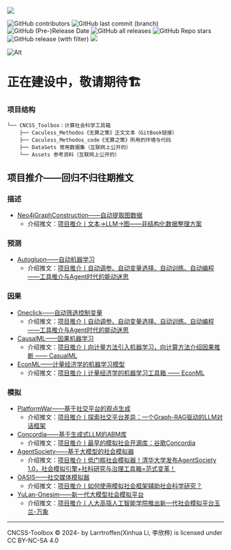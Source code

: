 
![](https://549b-static-lowcode-3gkwb0vfd2ab3beb-1257068422.cos.ap-shanghai.myqcloud.com/%E6%B7%BB%E5%8A%A0%E6%A0%871%E9%A2%98.png)

![GitHub contributors](https://img.shields.io/github/contributors/Larrtroffen/Stata_Guidebook)
![GitHub last commit (branch)](https://img.shields.io/github/last-commit/Larrtroffen/Stata_Guidebook/main)  ![GitHub (Pre-)Release Date](https://img.shields.io/github/release-date-pre/Larrtroffen/Stata_Guidebook)  ![GitHub all releases](https://img.shields.io/github/downloads/Larrtroffen/Stata_Guidebook/total)  ![GitHub Repo stars](https://img.shields.io/github/stars/Larrtroffen/Stata_Guidebook)  ![GitHub release (with filter)](https://img.shields.io/github/v/release/Larrtroffen/Stata_Guidebook)
  <a href="https://mp.weixin.qq.com/mp/profile_ext?action=home&__biz=MzkzNzY4NTU5OA==&scene=124#wechat_redirect"><img src="https://img.shields.io/badge/WeChat-@回归不归-07c160" /></a>&emsp;
  
![Alt](https://repobeats.axiom.co/api/embed/f915fdf2050c14532e7d853be7d6059fc2eea71c.svg "Repobeats analytics image")


# 正在建设中，敬请期待🏗️

### 项目结构

```
└── CNCSS_Toolbox：计算社会科学工具箱
    ├── Caculess_Methodos《无算之策》正文文本（GitBook链接）
    ├── Caculess_Methodos_code《无算之策》所用的环境与代码
    ├── DataSets 常用数据集（互联网上公开的）
    └── Assets 参考资料（互联网上公开的）
```

## 项目推介——回归不归往期推文

### 描述

- [Neo4jGraphConstruction——自动提取图数据](https://github.com/neo4j-labs/llm-graph-builder)
  - 介绍推文：[项目推介丨文本→LLM→图——非结构化数据整理方案](https://mp.weixin.qq.com/s/5YWeCIoNSrGhf9co3YSn5g)

### 预测

- [Autogluon——自动机器学习](https://github.com/autogluon/autogluon)
  - 介绍推文：[项目推介丨自动调参、自动变量选择、自动训练、自动编程——工具推介与Agent时代的能动迷思
](https://mp.weixin.qq.com/s/G4SbYscBADKvxhjOkSafnA)

### 因果

- [Oneclick——自动筛选控制变量](https://shutterzor.cn/stata/)
  - 介绍推文：[项目推介丨自动调参、自动变量选择、自动训练、自动编程——工具推介与Agent时代的能动迷思
](https://mp.weixin.qq.com/s/G4SbYscBADKvxhjOkSafnA)
- [CausalML——因果机器学习](https://causalml.readthedocs.io/en/latest/about.html)
  - 介绍推文：[项目推介丨向计量方法引入机器学习，向计算方法介绍因果推断 —— CasualML](https://mp.weixin.qq.com/s/5iHwpxGeaGFoAGJgH-RfAQ)
- [EconML——计量经济学的机器学习模型](https://github.com/py-why/EconML)
  - 介绍推文：[项目推介丨计量经济学的机器学习工具箱 —— EconML](https://mp.weixin.qq.com/s/EXImSaOfBCZ5qaqKxKwTEg)

### 模拟

- [PlatformWar——基于社交平台的观点生成](https://github.com/LYiHub/platform-war-public)
  - 介绍推文：[项目推介丨探索社交平台差异：一个Graph-RAG驱动的LLM对话框架](https://mp.weixin.qq.com/s/GSeelpWGsky10gWwmM4-LA)
- [Concordia——基于生成式LLM的ABM库](https://github.com/google-deepmind/concordia/tree/main)
  - 介绍推文：[项目推介丨最早的模拟社会开源库：谷歌Concordia](https://mp.weixin.qq.com/s/6VNPHBY9bOle19h37eVilQ)
- [AgentSociety——基于大模型的社会模拟器](https://agentsociety.readthedocs.io/en/latest/)
  - 介绍推文：[项目推介丨低门槛社会模拟器！清华大学发布AgentSociety 1.0，社会模拟引擎+社科研究与治理工具箱=范式变革！](https://mp.weixin.qq.com/s/4sqPQd5hkYrFxL-ylGQPTA)
- [OASIS——社交媒体模拟器](https://github.com/camel-ai/oasis)
  - 介绍推文：[项目推介丨如何使用模拟社会框架辅助社会科学研究？](https://mp.weixin.qq.com/s/RYGBEjyzeYTONi3-AwlIDA)
- [YuLan-Onesim——新一代大模型社会模拟平台](https://github.com/RUC-GSAI/YuLan-OneSim)
  - 介绍推文：[项目推介丨人大高瓴人工智能学院推出新一代社会模拟平台玉兰-万象](https://mp.weixin.qq.com/s/7EQtcmd9IEdy6qxZLPkvyw)


---

CNCSS-Toolbox © 2024- by Larrtroffen(Xinhua Li, 李欣桦) is licensed under CC BY-NC-SA 4.0 
